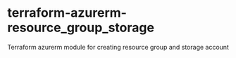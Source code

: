 # terraform-azurerm-resource_group_storage
Terraform azurerm module for creating resource group and storage account
